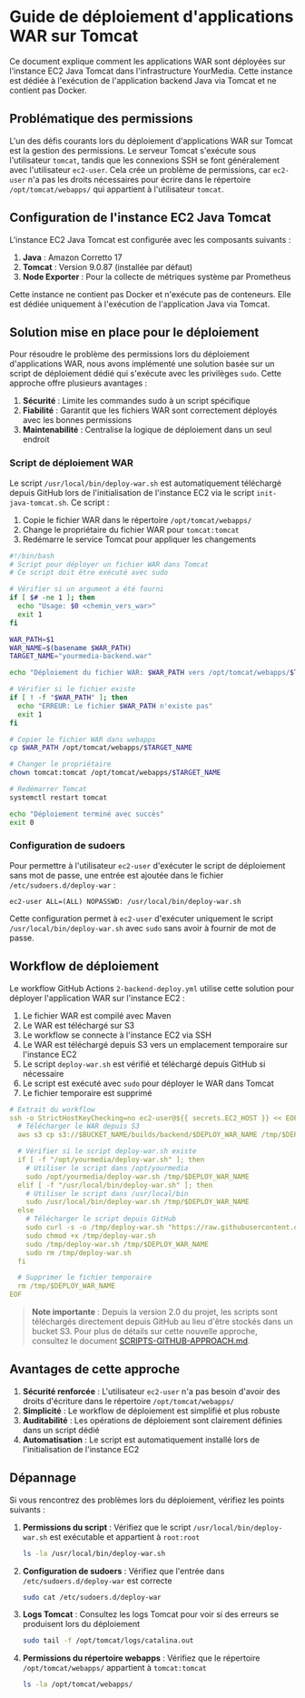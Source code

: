 # Guide de déploiement d'applications WAR sur Tomcat

Ce document explique comment les applications WAR sont déployées sur l'instance EC2 Java Tomcat dans l'infrastructure YourMedia. Cette instance est dédiée à l'exécution de l'application backend Java via Tomcat et ne contient pas Docker.

## Problématique des permissions

L'un des défis courants lors du déploiement d'applications WAR sur Tomcat est la gestion des permissions. Le serveur Tomcat s'exécute sous l'utilisateur `tomcat`, tandis que les connexions SSH se font généralement avec l'utilisateur `ec2-user`. Cela crée un problème de permissions, car `ec2-user` n'a pas les droits nécessaires pour écrire dans le répertoire `/opt/tomcat/webapps/` qui appartient à l'utilisateur `tomcat`.

## Configuration de l'instance EC2 Java Tomcat

L'instance EC2 Java Tomcat est configurée avec les composants suivants :

1. **Java** : Amazon Corretto 17
2. **Tomcat** : Version 9.0.87 (installée par défaut)
3. **Node Exporter** : Pour la collecte de métriques système par Prometheus

Cette instance ne contient pas Docker et n'exécute pas de conteneurs. Elle est dédiée uniquement à l'exécution de l'application Java via Tomcat.

## Solution mise en place pour le déploiement

Pour résoudre le problème des permissions lors du déploiement d'applications WAR, nous avons implémenté une solution basée sur un script de déploiement dédié qui s'exécute avec les privilèges `sudo`. Cette approche offre plusieurs avantages :

1. **Sécurité** : Limite les commandes sudo à un script spécifique
2. **Fiabilité** : Garantit que les fichiers WAR sont correctement déployés avec les bonnes permissions
3. **Maintenabilité** : Centralise la logique de déploiement dans un seul endroit

### Script de déploiement WAR

Le script `/usr/local/bin/deploy-war.sh` est automatiquement téléchargé depuis GitHub lors de l'initialisation de l'instance EC2 via le script `init-java-tomcat.sh`. Ce script :

1. Copie le fichier WAR dans le répertoire `/opt/tomcat/webapps/`
2. Change le propriétaire du fichier WAR pour `tomcat:tomcat`
3. Redémarre le service Tomcat pour appliquer les changements

```bash
#!/bin/bash
# Script pour déployer un fichier WAR dans Tomcat
# Ce script doit être exécuté avec sudo

# Vérifier si un argument a été fourni
if [ $# -ne 1 ]; then
  echo "Usage: $0 <chemin_vers_war>"
  exit 1
fi

WAR_PATH=$1
WAR_NAME=$(basename $WAR_PATH)
TARGET_NAME="yourmedia-backend.war"

echo "Déploiement du fichier WAR: $WAR_PATH vers /opt/tomcat/webapps/$TARGET_NAME"

# Vérifier si le fichier existe
if [ ! -f "$WAR_PATH" ]; then
  echo "ERREUR: Le fichier $WAR_PATH n'existe pas"
  exit 1
fi

# Copier le fichier WAR dans webapps
cp $WAR_PATH /opt/tomcat/webapps/$TARGET_NAME

# Changer le propriétaire
chown tomcat:tomcat /opt/tomcat/webapps/$TARGET_NAME

# Redémarrer Tomcat
systemctl restart tomcat

echo "Déploiement terminé avec succès"
exit 0
```

### Configuration de sudoers

Pour permettre à l'utilisateur `ec2-user` d'exécuter le script de déploiement sans mot de passe, une entrée est ajoutée dans le fichier `/etc/sudoers.d/deploy-war` :

```
ec2-user ALL=(ALL) NOPASSWD: /usr/local/bin/deploy-war.sh
```

Cette configuration permet à `ec2-user` d'exécuter uniquement le script `/usr/local/bin/deploy-war.sh` avec `sudo` sans avoir à fournir de mot de passe.

## Workflow de déploiement

Le workflow GitHub Actions `2-backend-deploy.yml` utilise cette solution pour déployer l'application WAR sur l'instance EC2 :

1. Le fichier WAR est compilé avec Maven
2. Le WAR est téléchargé sur S3
3. Le workflow se connecte à l'instance EC2 via SSH
4. Le WAR est téléchargé depuis S3 vers un emplacement temporaire sur l'instance EC2
5. Le script `deploy-war.sh` est vérifié et téléchargé depuis GitHub si nécessaire
6. Le script est exécuté avec `sudo` pour déployer le WAR dans Tomcat
7. Le fichier temporaire est supprimé

```yaml
# Extrait du workflow
ssh -o StrictHostKeyChecking=no ec2-user@${{ secrets.EC2_HOST }} << EOF
  # Télécharger le WAR depuis S3
  aws s3 cp s3://$BUCKET_NAME/builds/backend/$DEPLOY_WAR_NAME /tmp/$DEPLOY_WAR_NAME

  # Vérifier si le script deploy-war.sh existe
  if [ -f "/opt/yourmedia/deploy-war.sh" ]; then
    # Utiliser le script dans /opt/yourmedia
    sudo /opt/yourmedia/deploy-war.sh /tmp/$DEPLOY_WAR_NAME
  elif [ -f "/usr/local/bin/deploy-war.sh" ]; then
    # Utiliser le script dans /usr/local/bin
    sudo /usr/local/bin/deploy-war.sh /tmp/$DEPLOY_WAR_NAME
  else
    # Télécharger le script depuis GitHub
    sudo curl -s -o /tmp/deploy-war.sh "https://raw.githubusercontent.com/Med3Sin/Studi-YourMedia-ECF/main/scripts/ec2-java-tomcat/deploy-war.sh"
    sudo chmod +x /tmp/deploy-war.sh
    sudo /tmp/deploy-war.sh /tmp/$DEPLOY_WAR_NAME
    sudo rm /tmp/deploy-war.sh
  fi

  # Supprimer le fichier temporaire
  rm /tmp/$DEPLOY_WAR_NAME
EOF
```

> **Note importante** : Depuis la version 2.0 du projet, les scripts sont téléchargés directement depuis GitHub au lieu d'être stockés dans un bucket S3. Pour plus de détails sur cette nouvelle approche, consultez le document [SCRIPTS-GITHUB-APPROACH.md](SCRIPTS-GITHUB-APPROACH.md).

## Avantages de cette approche

1. **Sécurité renforcée** : L'utilisateur `ec2-user` n'a pas besoin d'avoir des droits d'écriture dans le répertoire `/opt/tomcat/webapps/`
2. **Simplicité** : Le workflow de déploiement est simplifié et plus robuste
3. **Auditabilité** : Les opérations de déploiement sont clairement définies dans un script dédié
4. **Automatisation** : Le script est automatiquement installé lors de l'initialisation de l'instance EC2

## Dépannage

Si vous rencontrez des problèmes lors du déploiement, vérifiez les points suivants :

1. **Permissions du script** : Vérifiez que le script `/usr/local/bin/deploy-war.sh` est exécutable et appartient à `root:root`
   ```bash
   ls -la /usr/local/bin/deploy-war.sh
   ```

2. **Configuration de sudoers** : Vérifiez que l'entrée dans `/etc/sudoers.d/deploy-war` est correcte
   ```bash
   sudo cat /etc/sudoers.d/deploy-war
   ```

3. **Logs Tomcat** : Consultez les logs Tomcat pour voir si des erreurs se produisent lors du déploiement
   ```bash
   sudo tail -f /opt/tomcat/logs/catalina.out
   ```

4. **Permissions du répertoire webapps** : Vérifiez que le répertoire `/opt/tomcat/webapps/` appartient à `tomcat:tomcat`
   ```bash
   ls -la /opt/tomcat/webapps/
   ```
